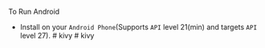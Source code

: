 To Run Android
- Install on your `Android Phone`(Supports `API` level 21(min) and targets `API` level 27).
#   k i v y  
 #   k i v y  
 
